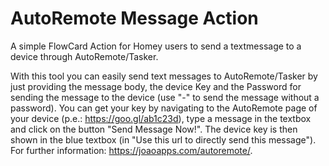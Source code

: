 # AutoRemote Message Action
A simple FlowCard Action for Homey users to send a textmessage to a device through AutoRemote/Tasker.

With this tool you can easily send text messages to AutoRemote/Tasker by just providing the message body, the device Key and the Password for sending the message to the device (use "-" to send the message without a password).
You can get your key by navigating to the AutoRemote page of your device (p.e.: https://goo.gl/ab1c23d), type a message in the textbox and click on the button "Send Message Now!". 
The device key is then shown in the blue textbox (in "Use this url to directly send this message").
For further information: https://joaoapps.com/autoremote/.
